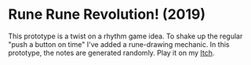 # Rune Rune Revolution! (2019)
 
This prototype is a twist on a rhythm game idea. To shake up the regular "push a button on time" I've added a rune-drawing mechanic. In this prototype, the notes are generated randomly. Play it on my [Itch](https://xkhannx.itch.io/rune-rune-revolution).

